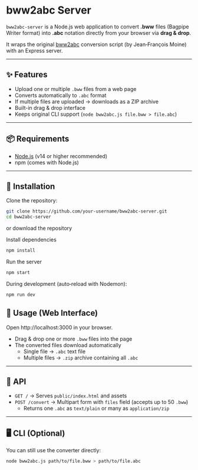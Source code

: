 # bww2abc Server

`bww2abc-server` is a Node.js web application to convert **.bww** files (Bagpipe Writer format) into **.abc** notation directly from your browser via **drag & drop**.

It wraps the original [bww2abc](http://moinejf.free.fr/) conversion script (by Jean‑François Moine) with an Express server.

---

## ✨ Features

- Upload one or multiple `.bww` files from a web page
- Converts automatically to `.abc` format
- If multiple files are uploaded → downloads as a ZIP archive
- Built-in drag & drop interface
- Keeps original CLI support (`node bww2abc.js file.bww > file.abc`)

---

## 📦 Requirements

- [Node.js](https://nodejs.org/) (v14 or higher recommended)
- npm (comes with Node.js)

---

## 🚀 Installation

Clone the repository:

```bash
git clone https://github.com/your-username/bww2abc-server.git
cd bww2abc-server
```

or download the repository


Install dependencies

```bash
npm install
```

Run the server

```bash
npm start
```

During development (auto‑reload with Nodemon):

```bash
npm run dev
```

## 🎼 Usage (Web Interface)

Open http://localhost:3000 in your browser.

- Drag & drop one or more `.bww` files into the page
- The converted files download automatically
  - Single file → `.abc` text file
  - Multiple files → `.zip` archive containing all `.abc`


---

## 🔌 API

- `GET /` → Serves `public/index.html` and assets
- `POST /convert` → Multipart form with `files` field (accepts up to 50 `.bww`)
  - Returns one `.abc` as `text/plain` or many as `application/zip`

---

## 🖥️ CLI (Optional)

You can still use the converter directly:

```bash
node bww2abc.js path/to/file.bww > path/to/file.abc
```
